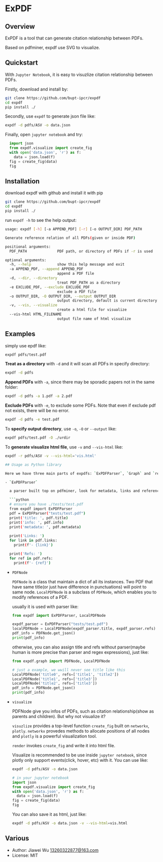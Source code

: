 # ExPDF

## Overview

ExPDF is a tool that can generate citation relationship between PDFs.

Based on pdfminer, expdf use SVG to visualize.

## Quickstart

With `Jupyter Notebook`, it is easy to visuzlize citation relationship between PDFs.  

Firstly, download and install by:

```bash
git clone https://github.com/bupt-ipcr/expdf
cd expdf
pip install ./
```

Secondly, use `expdf` to generate json file like:

```bash
expdf -d pdfs/ASV -o data.json
```

Finally, open `jupyter notebook` and try:

```python
  import json
  from expdf.visualize import create_fig
  with open('data.json', 'r') as f:
    data = json.load(f)
  fig = create_fig(data)
  fig
```

## Installation

download expdf with github and install it with pip

```bash
git clone https://github.com/bupt-ipcr/expdf
cd expdf
pip install ./
```

run `expdf -h` to see the help output:

```bash
usage: expdf [-h] [-a APPEND_PDF] [-r] [-o OUTPUT_DIR] PDF_PATH

Generate reference relation of all PDFs(given or inside PDF)

positional arguments:
  PDF_PATH              PDF path, or directory of PDFs if -r is used

optional arguments:
  -h, --help            show this help message and exit
  -a APPEND_PDF, --append APPEND_PDF
                        append a PDF file
  -d, --dir, --directory
                        treat PDF_PATH as a directory
  -e EXCLUDE_PDF, --exclude EXCLUDE_PDF
                        exclude a PDF file
  -o OUTPUT_DIR, -O OUTPUT_DIR, --output OUTPUT_DIR
                        output directory, default is current directory
  -v, --vis, --visualize
                        create a html file for visualize
  --vis-html HTML_FILENAME
                        output file name of html visualize
```

## Examples

simply use epdf like:

```bash
expdf pdfs/test.pdf
```

**Treat as a directory** with `-d` and it will scan all PDFs in specify directory:

```bash
expdf -d pdfs
```

**Append PDFs** with `-a`, since there may be sporadic papers not in the same folder:

```bash
expdf -d pdfs -a 1.pdf -a 2.pdf
```

**Exclude PDFs** with `-e`, to exclude some PDFs. Note that even if exclude pdf not exists,
there will be no error.

```bash
expdf -d pdfs -e test.pdf
```

To **specify output directory**, use `-o`, `-O` or `--output` like:

```bash
expdf pdfs/test.pdf -O ./urdir
```

To **generate visualize html file**, use `-v` and `--vis-html` like:

```bash
expdf -r pdfs/ASV -v --vis-html='vis.html'

## Usage as Python library

Here we have three main parts of expdfs: `ExPDFParser`, `Graph` and `render`.

- `ExPDFParser`

  a parser built top on pdfminer, look for metadata, links and references of a PDF file.

  ```python
  # ensure you have ./tests/test.pdf
  from expdf import ExPDFParser
  pdf = ExPDFParser("tests/test.pdf")
  print('title: ', pdf.title)
  print('info: ', pdf.info)
  print('metadata: ', pdf.metadata)
  
  print('Links: ')
  for link in pdf.links:
    print(f'- {link}')

  print('Refs: ')
  for ref in pdf.refs:
    print(f'- {ref}')
  ```

- `PDFNode`

  `PDFNode` is a class that maintain a dict of all its instances. Two PDF that have same title(or just have difference in punctuations) will point to same node.
  `LocalPDFNode` is a subclass of `PDFNode`, which enables you to modify references of a PDF.

  usually it is used with parser like:

  ````python
  from expdf import ExPDFParser, LocalPDFNode
  
  expdf_parser = ExPDFParser("tests/test.pdf")
  localPDFNode = LocalPDFNode(expdf_parser.title, expdf_parser.refs)
  pdf_info = PDFNode.get_json()
  print(pdf_info)
  ````

  otherwise, you can also assign title and refs without parser(maybe human is more precise than parser and regex expressions), just like:

  ```python
  from expdf.graph import PDFNode, LocalPDFNode
  
  # just a example, we wwill never see title like this
  LocalPDFNode('title0', refs=['title1', 'title2'])
  LocalPDFNode('title1', refs=['title3'])
  LocalPDFNode('title2', refs=['title3'])
  pdf_info = PDFNode.get_json()
  print(pdf_info)
  ```

- `visualize`

  PDFNode give you infos of PDFs, such as citation relationship(show as parents and children). But why not visualize it?

  `visuzlize` provides a top-level function `create_fig` built on `networkx`, `plotly`. `networkx` provedes methods to  allocate positions
  of all nodes and `plotly` is a powerful visualization tool.

  `render` invokes `create_fig` and write it into html file.

  Visualize is recommended to be use inside `jupyter notebook`, since plotly only support events(click, hover, etc) with it.  You can use like:

  ```bash
  expdf -d pdfs/ASV -o data.json
  ```

  ```python
  # in your jupyter notebook
  import json
  from expdf.visualize import create_fig
  with open('data.json', 'r') as f:
    data = json.load(f)
  fig = create_fig(data)
  fig
  ```

  You can also save it as html, just like:

  ```bash
  expdf -d pdfs/ASV -o data.json -v --vis-html=vis.html
  ```

## Various

- Author: Jiawei Wu <13260322877@163.com>
- License: MIT
